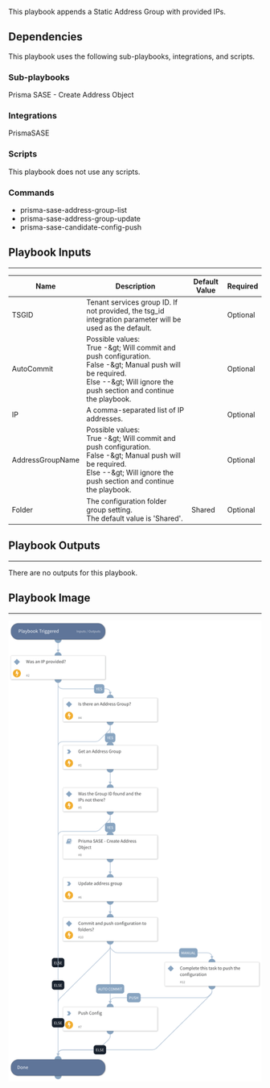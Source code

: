 This playbook appends a Static Address Group with provided IPs. 

## Dependencies

This playbook uses the following sub-playbooks, integrations, and scripts.

### Sub-playbooks

Prisma SASE - Create Address Object

### Integrations

PrismaSASE

### Scripts

This playbook does not use any scripts.

### Commands

* prisma-sase-address-group-list
* prisma-sase-address-group-update
* prisma-sase-candidate-config-push

## Playbook Inputs

---

| **Name** | **Description** | **Default Value** | **Required** |
| --- | --- | --- | --- |
| TSGID | Tenant services group ID. If not provided, the tsg_id integration parameter will be used as the default. |  | Optional |
| AutoCommit | Possible values:<br/>True -&amp;gt; Will commit and push configuration.<br/>False -&amp;gt; Manual push will be required.<br/>Else --&amp;gt; Will ignore the push section and continue the playbook. |  | Optional |
| IP | A comma-separated list of IP addresses. |  | Optional |
| AddressGroupName | Possible values:<br/>True -&amp;gt; Will commit and push configuration.<br/>False -&amp;gt; Manual push will be required.<br/>Else --&amp;gt; Will ignore the push section and continue the playbook. |  | Optional |
| Folder | The configuration folder group setting.<br/>The default value is 'Shared'. | Shared | Optional |

## Playbook Outputs

---
There are no outputs for this playbook.

## Playbook Image

---

![Prisma SASE - Add IPs to Static Address Group](../doc_files/Prisma_SASE_-_Add_IPs_to_Static_Address_Group.png)
